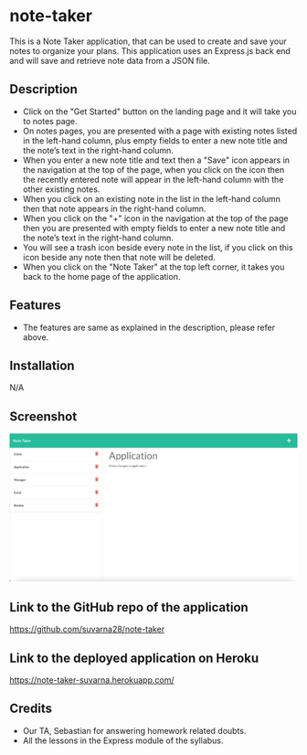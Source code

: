 # note-taker

This is a Note Taker application, that can be used to create and save your notes to organize your plans. This application uses an Express.js back end and will save and retrieve note data from a JSON file.

## Description

* Click on the "Get Started" button on the landing page and it will take you to notes page.
* On notes pages, you are presented with a page with existing notes listed in the left-hand column, plus empty fields to enter a new note title and the note’s text in the right-hand column.
* When you enter a new note title and text then a "Save" icon appears in the navigation at the top of the page, when you click on the icon then the recently entered note will appear in the left-hand column with the other existing notes.
* When you click on an existing note in the list in the left-hand column then that note appears in the right-hand column.
* When you click on the "+" icon in the navigation at the top of the page then you are presented with empty fields to enter a new note title and the note’s text in the right-hand column.
* You will see a trash icon beside every note in the list, if you click on this icon beside any note then that note will be deleted.
* When you click on the "Note Taker" at the top left corner, it takes you back to the home page of the application.

## Features

* The features are same as explained in the description, please refer above.

## Installation

N/A

## Screenshot

![Main Webpage](./screenshot/screenshot.png)

## Link to the GitHub repo of the application

https://github.com/suvarna28/note-taker

## Link to the deployed application on Heroku

https://note-taker-suvarna.herokuapp.com/

## Credits

* Our TA, Sebastian for answering homework related doubts. 
* All the lessons in the Express module of the syllabus. 
